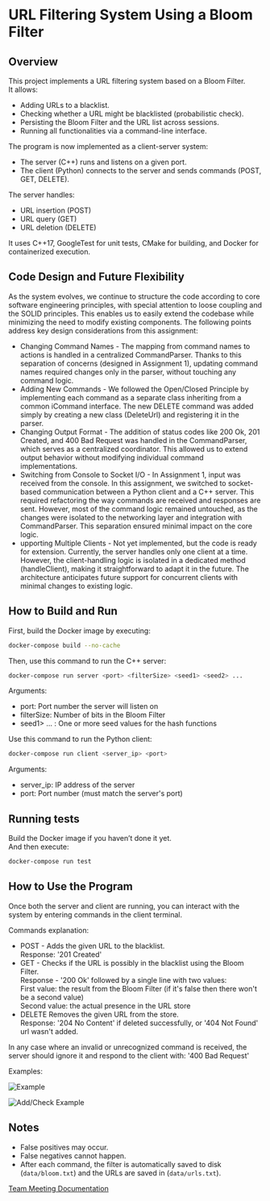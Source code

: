 # URL Filtering System Using a Bloom Filter

## Overview
This project implements a URL filtering system based on a Bloom Filter.  
It allows:
- Adding URLs to a blacklist.
- Checking whether a URL might be blacklisted (probabilistic check).
- Persisting the Bloom Filter and the URL list across sessions.
- Running all functionalities via a command-line interface.

The program is now implemented as a client-server system:
- The server (C++) runs and listens on a given port.
- The client (Python) connects to the server and sends commands (POST, GET, DELETE).

The server handles:
- URL insertion (POST)
- URL query (GET)
- URL deletion (DELETE)

It uses C++17, GoogleTest for unit tests, CMake for building, and Docker for containerized execution.

## Code Design and Future Flexibility
As the system evolves, we continue to structure the code according to core software engineering principles, with special attention to loose coupling and the SOLID principles. This enables us to easily extend the codebase while minimizing the need to modify existing components. The following points address key design considerations from this assignment:
- Changing Command Names - The mapping from command names to actions is handled in a centralized CommandParser. Thanks to this separation of concerns (designed in Assignment 1), updating command names required changes only in the parser, without touching any command logic.
- Adding New Commands - We followed the Open/Closed Principle by implementing each command as a separate class inheriting from a common iCommand interface. The new DELETE command was added simply by creating a new class (DeleteUrl) and registering it in the parser.
- Changing Output Format - The addition of status codes like 200 Ok, 201 Created, and 400 Bad Request was handled in the CommandParser, which serves as a centralized coordinator. This allowed us to extend output behavior without modifying individual command implementations.
- Switching from Console to Socket I/O - In Assignment 1, input was received from the console. In this assignment, we switched to socket-based communication between a Python client and a C++ server. This required refactoring the way commands are received and responses are sent. However, most of the command logic remained untouched, as the changes were isolated to the networking layer and integration with CommandParser. This separation ensured minimal impact on the core logic.
- upporting Multiple Clients - Not yet implemented, but the code is ready for extension.
Currently, the server handles only one client at a time. However, the client-handling logic is isolated in a dedicated method (handleClient), making it straightforward to adapt it in the future. The architecture anticipates future support for concurrent clients with minimal changes to existing logic.

## How to Build and Run
First, build the Docker image by executing:

```bash
docker-compose build --no-cache
```

Then, use this command to run the C++ server:

```bash
docker-compose run server <port> <filterSize> <seed1> <seed2> ...
```
Arguments:
- port: Port number the server will listen on
- filterSize: Number of bits in the Bloom Filter
- seed1> <seed2> ... : One or more seed values for the hash functions

Use this command to run the Python client:

```bash
docker-compose run client <server_ip> <port>
```
Arguments:
- server_ip: IP address of the server
- port: Port number (must match the server's port)


## Running tests
Build the Docker image if you haven’t done it yet.  
And then execute:

```bash
docker-compose run test
```

## How to Use the Program

Once both the server and client are running, you can interact with the system by entering commands in the client terminal.

Commands explanation:
- POST <url> - Adds the given URL to the blacklist.<br>
Response: '201 Created'
- GET <url> - Checks if the URL is possibly in the blacklist using the Bloom Filter.<br>
Response - '200 Ok' followed by a single line with two values:<br>
First value: the result from the Bloom Filter (if it's false then there won't be a second value)<br>
Second value: the actual presence in the URL store
- DELETE <url>
Removes the given URL from the store.<br>
Response: '204 No Content' if deleted successfully, or '404 Not Found' url wasn't added.

In any case where an invalid or unrecognized command is received, the server should ignore it and respond to the client with:
'400 Bad Request'

Examples:

![Example](https://github.com/user-attachments/assets/186a82c6-6f1b-4342-98b1-6b8560f0b9f0)

![Add/Check Example](https://github.com/OrHastar/Mail-app/issues/13)

## Notes
- False positives may occur.
- False negatives cannot happen.
- After each command, the filter is automatically saved to disk (`data/bloom.txt`) and the URLs are saved in (`data/urls.txt`).

[Team Meeting Documentation](https://docs.google.com/document/d/13VuUzQ-KDu7Q3zzVhvA42WCy0XEnrzZqYtl7023NFDo/edit?tab=t.0)
